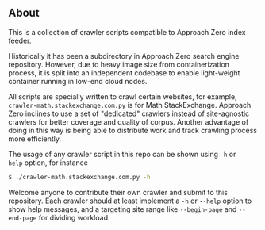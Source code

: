 ## About

This is a collection of crawler scripts compatible to Approach Zero index feeder.

Historically it has been a subdirectory in Approach Zero search engine repository.
However, due to heavy image size from containerization process, it is split into an independent codebase to enable light-weight container running in low-end cloud nodes.

All scripts are specially written to crawl certain websites, for example, `crawler-math.stackexchange.com.py` is for Math StackExchange. Approach Zero inclines to use a set of "dedicated" crawlers instead of site-agnostic crawlers for better coverage and quality of corpus. Another advantage of doing in this way is being able to distribute work and track crawling process more efficiently.

The usage of any crawler script in this repo can be shown using `-h` or `--help` option, for instance
```sh
$ ./crawler-math.stackexchange.com.py -h
```

Welcome anyone to contribute their own crawler and submit to this repository. Each crawler should at least implement a `-h` or `--help` option to show help messages, and a targeting site range like `--begin-page` and `--end-page` for dividing workload.
